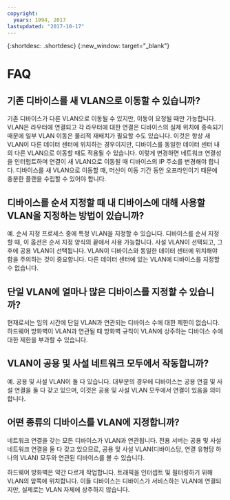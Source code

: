```yaml
---
copyright:
  years: 1994, 2017
lastupdated: "2017-10-17"
---
```

{:shortdesc: .shortdesc}
{:new_window: target="_blank"}

# FAQ


## 기존 디바이스를 새 VLAN으로 이동할 수 있습니까?

기존 디바이스가 다른 VLAN으로 이동될 수 있지만, 이동이 요청될 때만 가능합니다. VLAN은 라우터에 연결되고 각 라우터에 대한 연결은 디바이스의 실제 위치에 종속되기 때문에 일부 VLAN 이동은 물리적 재배치가 필요할 수도 있습니다. 이것은 항상 새 VLAN이 다른 데이터 센터에 위치하는 경우이지만, 디바이스를 동일한 데이터 센터 내의 다른 VLAN으로 이동할 때도 적용될 수 있습니다. 이렇게 변경하면 네트워크 연결성을 인터럽트하며 연결이 새 VLAN으로 이동될 때 디바이스의 IP 주소를 변경해야 합니다. 디바이스를 새 VLAN으로 이동할 때, 머신이 이동 기간 동안 오프라인이기 때문에 충분한 플랜을 수립할 수 있어야 합니다.


## 디바이스를 순서 지정할 때 내 디바이스에 대해 사용할 VLAN을 지정하는 방법이 있습니까? 

예. 순서 지정 프로세스 중에 특정 VLAN을 지정할 수 있습니다. 디바이스를 순서 지정할 때, 이 옵션은 순서 지정 양식의 끝에서 사용 가능합니다. 사설 VLAN이 선택되고, 그 후에 공용 VLAN이 선택됩니다. VLAN이 디바이스와 동일한 데이터 센터에 위치해야 함을 주의하는 것이 중요합니다. 다른 데이터 센터에 있는 VLAN에 디바이스를 지정할 수 없습니다.

## 단일 VLAN에 얼마나 많은 디바이스를 지정할 수 있습니까?

현재로서는 임의 시간에 단일 VLAN과 연관되는 디바이스 수에 대한 제한이 없습니다. 하드웨어 방화벽이 VLAN과 연관될 때 방화벽 규칙이 VLAN에 상주하는 디바이스 수에 대한 제한을 부과할 수 있습니다.

## VLAN이 공용 및 사설 네트워크 모두에서 작동합니까?

예. 공용 및 사설 VLAN이 둘 다 있습니다. 대부분의 경우에 디바이스는 공용 연결 및 사설 연결을 둘 다 갖고 있으며, 이것은 공용 및 사설 VLAN 모두에서 연결이 있음을 의미합니다.

## 어떤 종류의 디바이스를 VLAN에 지정합니까?

네트워크 연결을 갖는 모든 디바이스가 VLAN과 연관됩니다. 전용 서버는 공용 및 사설 네트워크 연결을 둘 다 갖고 있으므로, 공용 및 사설 VLAN(디바이스당, 연결 유형당 하나의 VLAN) 모두와 연관된 디바이스를 볼 수 있습니다.

하드웨어 방화벽은 약간 다르게 작업합니다. 트래픽을 인터셉트 및 필터링하기 위해 VLAN의 앞쪽에 위치합니다. 이들 디바이스는 디바이스가 서비스하는 VLAN에 연결되지만, 실제로는 VLAN 자체에 상주하지 않습니다.
